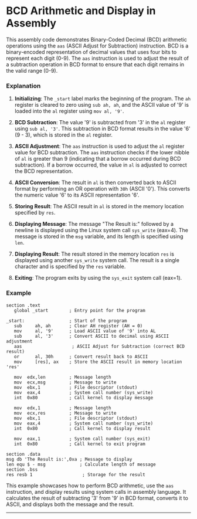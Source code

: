 # BCD Arithmetic and Display in Assembly

This assembly code demonstrates Binary-Coded Decimal (BCD) arithmetic operations using the `aas` (ASCII Adjust for Subtraction) instruction. BCD is a binary-encoded representation of decimal values that uses four bits to represent each digit (0-9). The `aas` instruction is used to adjust the result of a subtraction operation in BCD format to ensure that each digit remains in the valid range (0-9).

### Explanation

1. **Initializing**: The `_start` label marks the beginning of the program. The `ah` register is cleared to zero using `sub ah, ah`, and the ASCII value of '9' is loaded into the `al` register using `mov al, '9'`.

2. **BCD Subtraction**: The value '9' is subtracted from '3' in the `al` register using `sub al, '3'`. This subtraction in BCD format results in the value '6' (9 - 3), which is stored in the `al` register.

3. **ASCII Adjustment**: The `aas` instruction is used to adjust the `al` register value for BCD subtraction. The `aas` instruction checks if the lower nibble of `al` is greater than 9 (indicating that a borrow occurred during BCD subtraction). If a borrow occurred, the value in `al` is adjusted to correct the BCD representation.

4. **ASCII Conversion**: The result in `al` is then converted back to ASCII format by performing an OR operation with `30h` (ASCII '0'). This converts the numeric value '6' to its ASCII representation '6'.

5. **Storing Result**: The ASCII result in `al` is stored in the memory location specified by `res`.

6. **Displaying Message**: The message "The Result is:" followed by a newline is displayed using the Linux system call `sys_write` (eax=4). The message is stored in the `msg` variable, and its length is specified using `len`.

7. **Displaying Result**: The result stored in the memory location `res` is displayed using another `sys_write` system call. The result is a single character and is specified by the `res` variable.

8. **Exiting**: The program exits by using the `sys_exit` system call (eax=1).

### Example

```assembly
section	.text
   global _start        ; Entry point for the program
	
_start:	                ; Start of the program
   sub     ah, ah       ; Clear AH register (AH = 0)
   mov     al, '9'      ; Load ASCII value of '9' into AL
   sub     al, '3'      ; Convert ASCII to decimal using ASCII adjustment
   aas                   ; ASCII Adjust for Subtraction (correct BCD result)
   or      al, 30h      ; Convert result back to ASCII
   mov     [res], ax    ; Store the ASCII result in memory location 'res'

   mov	edx,len	        ; Message length
   mov	ecx,msg	        ; Message to write
   mov	ebx,1	        ; File descriptor (stdout)
   mov	eax,4	        ; System call number (sys_write)
   int	0x80	        ; Call kernel to display message

   mov	edx,1	        ; Message length
   mov	ecx,res	        ; Message to write
   mov	ebx,1	        ; File descriptor (stdout)
   mov	eax,4	        ; System call number (sys_write)
   int	0x80	        ; Call kernel to display result

   mov	eax,1	        ; System call number (sys_exit)
   int	0x80	        ; Call kernel to exit program
	
section	.data
msg db 'The Result is:',0xa ; Message to display
len equ $ - msg             ; Calculate length of message
section .bss
res resb 1                   ; Storage for the result
```

This example showcases how to perform BCD arithmetic, use the `aas` instruction, and display results using system calls in assembly language. It calculates the result of subtracting '3' from '9' in BCD format, converts it to ASCII, and displays both the message and the result.

---